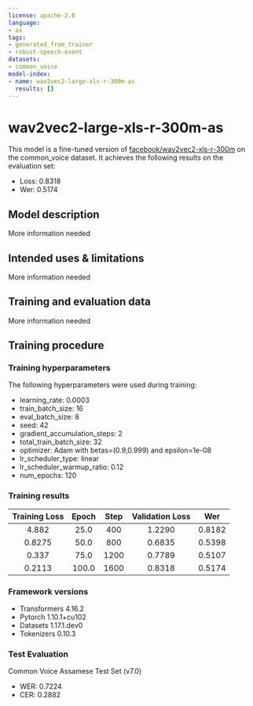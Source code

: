 ```yaml
---
license: apache-2.0
language:
- as
tags:
- generated_from_trainer
- robust-speech-event
datasets:
- common_voice
model-index:
- name: wav2vec2-large-xls-r-300m-as
  results: []
---
```


<!-- This model card has been generated automatically according to the information the Trainer had access to. You
should probably proofread and complete it, then remove this comment. -->

# wav2vec2-large-xls-r-300m-as

This model is a fine-tuned version of [facebook/wav2vec2-xls-r-300m](https://huggingface.co/facebook/wav2vec2-xls-r-300m) on the common_voice dataset.
It achieves the following results on the evaluation set:
- Loss: 0.8318
- Wer: 0.5174

## Model description

More information needed

## Intended uses & limitations

More information needed

## Training and evaluation data

More information needed

## Training procedure

### Training hyperparameters

The following hyperparameters were used during training:
- learning_rate: 0.0003
- train_batch_size: 16
- eval_batch_size: 8
- seed: 42
- gradient_accumulation_steps: 2
- total_train_batch_size: 32
- optimizer: Adam with betas=(0.9,0.999) and epsilon=1e-08
- lr_scheduler_type: linear
- lr_scheduler_warmup_ratio: 0.12
- num_epochs: 120

### Training results

| Training Loss | Epoch | Step | Validation Loss | Wer    |
|:-------------:|:-----:|:----:|:---------------:|:------:|
| 4.882         | 25.0  | 400  | 1.2290          | 0.8182 |
| 0.8275        | 50.0  | 800  | 0.6835          | 0.5398 |
| 0.337         | 75.0  | 1200 | 0.7789          | 0.5107 |
| 0.2113        | 100.0 | 1600 | 0.8318          | 0.5174 |


### Framework versions

- Transformers 4.16.2
- Pytorch 1.10.1+cu102
- Datasets 1.17.1.dev0
- Tokenizers 0.10.3

### Test Evaluation

Common Voice Assamese Test Set (v7.0)

- WER: 0.7224
- CER: 0.2882